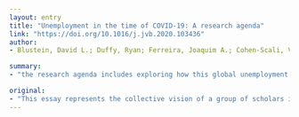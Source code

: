 ```yaml
---
layout: entry
title: "Unemployment in the time of COVID-19: A research agenda"
link: "https://doi.org/10.1016/j.jvb.2020.103436"
author:
- Blustein, David L.; Duffy, Ryan; Ferreira, Joaquim A.; Cohen-Scali, Valerie; Cinamon, Rachel Gali; Allan, Blake A.

summary:
- "the research agenda includes exploring how this global unemployment crisis may differ from previous unemployment periods. It includes examining the nature of the grief evoked by the parallel loss of work and loss of life. The work-family interface and unemployment among youth has been analyzed. This essay represents the collective vision of a group of scholars in vocational psychology who have sought to develop a research agenda in response to the COVID-19 pandemic. A research agenda is being developed to address the global crisis."

original:
- "This essay represents the collective vision of a group of scholars in vocational psychology who have sought to develop a research agenda in response to the massive global unemployment crisis that has been evoked by the COVID-19 pandemic. The research agenda includes exploring how this unemployment crisis may differ from previous unemployment periods; examining the nature of the grief evoked by the parallel loss of work and loss of life; recognizing and addressing the privilege of scholars; examining the inequality that underlies the disproportionate impact of the crisis on poor and working class communities; developing a framework for evidence-based interventions for unemployed individuals; and examining the work-family interface and unemployment among youth."
---
```


